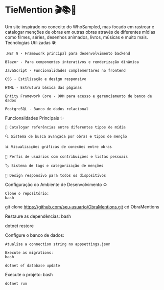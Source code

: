 # TieMention 🎬📚🎵

Um site inspirado no conceito do WhoSampled, mas focado em rastrear e catalogar menções de obras em outras obras através de diferentes mídias como filmes, séries, desenhos animados, livros, músicas e muito mais.
Tecnologias Utilizadas 🛠️

    .NET 9 - Framework principal para desenvolvimento backend

    Blazor - Para componentes interativos e renderização dinâmica

    JavaScript - Funcionalidades complementares no frontend

    CSS - Estilização e design responsivo

    HTML - Estrutura básica das páginas

    Entity Framework Core - ORM para acesso e gerenciamento de banco de dados

    PostgreSQL - Banco de dados relacional

Funcionalidades Principais ✨

    🎥 Catalogar referências entre diferentes tipos de mídia

    🔍 Sistema de busca avançada por obras e tipos de menção

    📊 Visualizações gráficas de conexões entre obras

    👥 Perfis de usuários com contribuições e listas pessoais

    🏷️ Sistema de tags e categorização de menções

    📱 Design responsivo para todos os dispositivos

Configuração do Ambiente de Desenvolvimento ⚙️

    Clone o repositório:
    bash

git clone https://github.com/seu-usuario/ObraMentions.git
cd ObraMentions

Restaure as dependências:
bash

dotnet restore

Configure o banco de dados:

    Atualize a connection string no appsettings.json

    Execute as migrations:
    bash

    dotnet ef database update

Execute o projeto:
bash

    dotnet run

